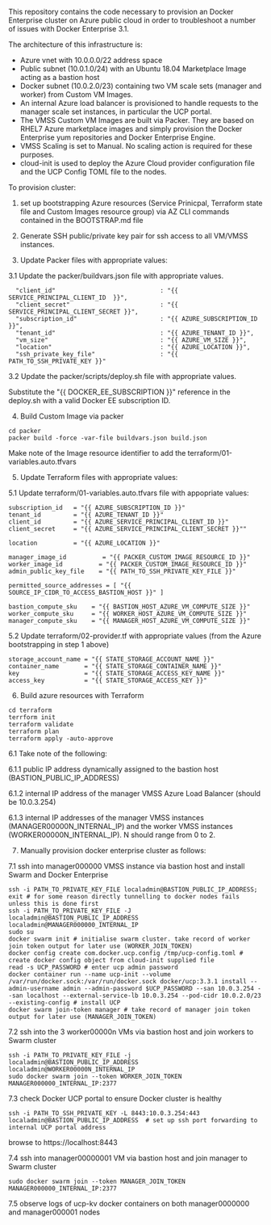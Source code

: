 This repository contains the code necessary to provision an Docker Enterprise cluster on Azure public cloud in order to troubleshoot a number of issues with Docker Enterprise 3.1.

The architecture of this infrastructure is:

- Azure vnet with 10.0.0.0/22 address space
- Public subnet (10.0.1.0/24) with an Ubuntu 18.04 Marketplace Image acting as a bastion host
- Docker subnet (10.0.2.0/23) containing two VM scale sets (manager and worker) from Custom VM Images.
- An internal Azure load balancer is provisioned to handle requests to the manager scale set instances, in particular the UCP portal.
- The VMSS Custom VM Images are built via Packer. They are based on RHEL7 Azure marketplace images and simply provision the Docker Enterprise yum repositories and Docker Enterprise Engine.
- VMSS Scaling is set to Manual.  No scaling action is required for these purposes.
- cloud-init is used to deploy the Azure Cloud provider configuration file and the UCP Config TOML file to the nodes.

To provision cluster:

1. set up bootstrapping Azure resources (Service Prinicpal, Terraform state file and Custom Images resource group) via AZ CLI commands contained in the BOOTSTRAP.md file

2. Generate SSH public/private key pair for ssh access to all VM/VMSS instances.

3. Update Packer files with appropriate values:

3.1 Update the packer/buildvars.json file with appropriate values.

```
  "client_id"                             : "{{ SERVICE_PRINCIPAL_CLIENT_ID  }}",
  "client_secret"                         : "{{ SERVICE_PRINCIPAL_CLIENT_SECRET }}",
  "subscription_id"                       : "{{ AZURE_SUBSCRIPTION_ID }}",
  "tenant_id"                             : "{{ AZURE_TENANT_ID }}",
  "vm_size"                               : "{{ AZURE_VM_SIZE }}",
  "location"                              : "{{ AZURE_LOCATION }}",
  "ssh_private_key_file"                  : "{{ PATH_TO_SSH_PRIVATE_KEY }}"
```

3.2 Update the packer/scripts/deploy.sh file with appropriate values.

Substitute the "{{ DOCKER_EE_SUBSCRIPTION }}" reference in the deploy.sh with a valid Docker EE subscription ID.

4. Build Custom Image via packer

```
cd packer
packer build -force -var-file buildvars.json build.json
```

Make note of the Image resource identifier to add the terraform/01-variables.auto.tfvars

5. Update Terraform files with appropriate values:

5.1 Update terraform/01-variables.auto.tfvars file with appopriate values:

```
subscription_id   = "{{ AZURE_SUBSCRIPTION_ID }}"
tenant_id         = "{{ AZURE_TENANT_ID }}"
client_id         = "{{ AZURE_SERVICE_PRINCIPAL_CLIENT_ID }}"
client_secret     = "{{ AZURE_SERVICE_PRINCIPAL_CLIENT_SECRET }}""

location          = "{{ AZURE_LOCATION }}"

manager_image_id          = "{{ PACKER_CUSTOM_IMAGE_RESOURCE_ID }}"
worker_image_id          = "{{ PACKER_CUSTOM_IMAGE_RESOURCE_ID }}"
admin_public_key_file    = "{{ PATH_TO_SSH_PRIVATE_KEY_FILE }}"

permitted_source_addresses = [ "{{ SOURCE_IP_CIDR_TO_ACCESS_BASTION_HOST }}" ]

bastion_compute_sku    = "{{ BASTION_HOST_AZURE_VM_COMPUTE_SIZE }}"
worker_compute_sku     = "{{ WORKER_HOST_AZURE_VM_COMPUTE_SIZE }}"
manager_compute_sku    = "{{ MANAGER_HOST_AZURE_VM_COMPUTE_SIZE }}"
```

5.2 Update terraform/02-provider.tf with appropriate values (from the Azure bootstrapping in step 1 above)

```
storage_account_name = "{{ STATE_STORAGE_ACCOUNT_NAME }}"
container_name       = "{{ STATE_STORAGE_CONTAINER_NAME }}"
key                  = "{{ STATE_STORAGE_ACCESS_KEY_NAME }}"
access_key           = "{{ STATE_STORAGE_ACCESS_KEY }}"
```

6. Build azure resources with Terraform

```
cd terraform
terrform init
terraform validate
terraform plan
terraform apply -auto-approve
```

6.1 Take note of the following:
 
6.1.1 public IP address dynamically assigned to the bastion host (BASTION_PUBLIC_IP_ADDRESS)

6.1.2 internal IP address of the manager VMSS Azure Load Balancer (should be 10.0.3.254)

6.1.3 internal IP addresses of the manager VMSS instances (MANAGER00000N_INTERNAL_IP) and the worker VMSS instances (WORKER00000N_INTERNAL_IP).  N should range from 0 to 2.

7. Manually provision docker enterprise cluster as follows:

7.1 ssh into manager000000 VMSS instance via bastion host and install Swarm and Docker Enterprise

```
ssh -i PATH_TO_PRIVATE_KEY_FILE localadmin@BASTION_PUBLIC_IP_ADDRESS; exit # for some reason directly tunnelling to docker nodes fails unless this is done first
ssh -i PATH_TO_PRIVATE_KEY_FILE -J localadmin@BASTION_PUBLIC_IP_ADDRESS localadmin@MANAGER000000_INTERNAL_IP
sudo su
docker swarm init # initialise swarm cluster. take record of worker join token output for later use (WORKER_JOIN_TOKEN)
docker config create com.docker.ucp.config /tmp/ucp-config.toml # create docker config object from cloud-init supplied file
read -s UCP_PASSWORD # enter ucp admin password
docker container run --name ucp-init --volume /var/run/docker.sock:/var/run/docker.sock docker/ucp:3.3.1 install --admin-username admin --admin-password $UCP_PASSWORD --san 10.0.3.254 --san localhost --external-service-lb 10.0.3.254 --pod-cidr 10.0.2.0/23 --existing-config # install UCP
docker swarm join-token manager # take record of manager join token output for later use (MANAGER_JOIN_TOKEN)
```

7.2 ssh into the 3 worker00000n VMs via bastion host and join workers to Swarm cluster

```
ssh -i PATH_TO_PRIVATE_KEY_FILE -j localadmin@BASTION_PUBLIC_IP_ADDRESS localadmin@WORKER00000N_INTERNAL_IP
sudo docker swarm join --token WORKER_JOIN_TOKEN MANAGER000000_INTERNAL_IP:2377
```

7.3 check Docker UCP portal to ensure Docker cluster is healthy

```
ssh -i PATH_TO_SSH_PRIVATE_KEY -L 8443:10.0.3.254:443 localadmin@BASTION_PUBLIC_IP_ADDRESS  # set up ssh port forwarding to internal UCP portal address
```
browse to https://localhost:8443

7.4 ssh into manager00000001 VM via bastion host and join manager to Swarm cluster

```
sudo docker swarm join --token MANAGER_JOIN_TOKEN MANAGER000000_INTERNAL_IP:2377
```

7.5 observe logs of ucp-kv docker containers on both manager0000000 and manager000001 nodes


